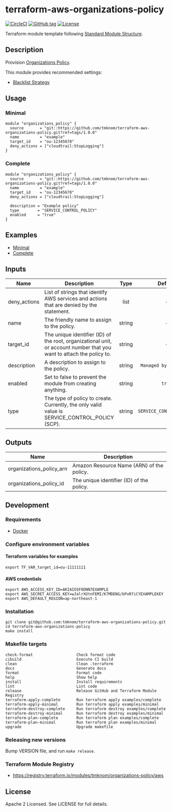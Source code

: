 # terraform-aws-organizations-policy

[![CircleCI](https://circleci.com/gh/tmknom/terraform-aws-organizations-policy.svg?style=svg)](https://circleci.com/gh/tmknom/terraform-aws-organizations-policy)
[![GitHub tag](https://img.shields.io/github/tag/tmknom/terraform-aws-organizations-policy.svg)](https://registry.terraform.io/modules/tmknom/organizations-policy/aws)
[![License](https://img.shields.io/github/license/tmknom/terraform-aws-organizations-policy.svg)](https://opensource.org/licenses/Apache-2.0)

Terraform module template following [Standard Module Structure](https://www.terraform.io/docs/modules/create.html#standard-module-structure).

## Description

Provision [Organizations Policy](https://docs.aws.amazon.com/organizations/latest/userguide/orgs_manage_policies.html).

This module provides recommended settings:

- [Blacklist Strategy](https://docs.aws.amazon.com/organizations/latest/userguide/orgs_manage_policies_about-scps.html#orgs_policies_blacklist)

## Usage

### Minimal

```hcl
module "organizations_policy" {
  source       = "git::https://github.com/tmknom/terraform-aws-organizations-policy.git?ref=tags/1.0.0"
  name         = "example"
  target_id    = "ou-12345678"
  deny_actions = ["cloudtrail:StopLogging"]
}
```

### Complete

```hcl
module "organizations_policy" {
  source       = "git::https://github.com/tmknom/terraform-aws-organizations-policy.git?ref=tags/1.0.0"
  name         = "example"
  target_id    = "ou-12345678"
  deny_actions = ["cloudtrail:StopLogging"]

  description = "Example policy"
  type        = "SERVICE_CONTROL_POLICY"
  enabled     = "true"
}
```

## Examples

- [Minimal](https://github.com/tmknom/terraform-aws-organizations-policy/tree/master/examples/minimal)
- [Complete](https://github.com/tmknom/terraform-aws-organizations-policy/tree/master/examples/complete)

## Inputs

| Name         | Description                                                                                                           |  Type  |         Default          | Required |
| ------------ | --------------------------------------------------------------------------------------------------------------------- | :----: | :----------------------: | :------: |
| deny_actions | List of strings that identify AWS services and actions that are denied by the statement.                              |  list  |            -             |   yes    |
| name         | The friendly name to assign to the policy.                                                                            | string |            -             |   yes    |
| target_id    | The unique identifier (ID) of the root, organizational unit, or account number that you want to attach the policy to. | string |            -             |   yes    |
| description  | A description to assign to the policy.                                                                                | string |  `Managed by Terraform`  |    no    |
| enabled      | Set to false to prevent the module from creating anything.                                                            | string |          `true`          |    no    |
| type         | The type of policy to create. Currently, the only valid value is SERVICE_CONTROL_POLICY (SCP).                        | string | `SERVICE_CONTROL_POLICY` |    no    |

## Outputs

| Name                     | Description                               |
| ------------------------ | ----------------------------------------- |
| organizations_policy_arn | Amazon Resource Name (ARN) of the policy. |
| organizations_policy_id  | The unique identifier (ID) of the policy. |

## Development

### Requirements

- [Docker](https://www.docker.com/)

### Configure environment variables

#### Terraform variables for examples

```shell
export TF_VAR_target_id=ou-11111111
```

#### AWS credentials

```shell
export AWS_ACCESS_KEY_ID=AKIAIOSFODNN7EXAMPLE
export AWS_SECRET_ACCESS_KEY=wJalrXUtnFEMI/K7MDENG/bPxRfiCYEXAMPLEKEY
export AWS_DEFAULT_REGION=ap-northeast-1
```

### Installation

```shell
git clone git@github.com:tmknom/terraform-aws-organizations-policy.git
cd terraform-aws-organizations-policy
make install
```

### Makefile targets

```text
check-format                   Check format code
cibuild                        Execute CI build
clean                          Clean .terraform
docs                           Generate docs
format                         Format code
help                           Show help
install                        Install requirements
lint                           Lint code
release                        Release GitHub and Terraform Module Registry
terraform-apply-complete       Run terraform apply examples/complete
terraform-apply-minimal        Run terraform apply examples/minimal
terraform-destroy-complete     Run terraform destroy examples/complete
terraform-destroy-minimal      Run terraform destroy examples/minimal
terraform-plan-complete        Run terraform plan examples/complete
terraform-plan-minimal         Run terraform plan examples/minimal
upgrade                        Upgrade makefile
```

### Releasing new versions

Bump VERSION file, and run `make release`.

### Terraform Module Registry

- <https://registry.terraform.io/modules/tmknom/organizations-policy/aws>

## License

Apache 2 Licensed. See LICENSE for full details.
